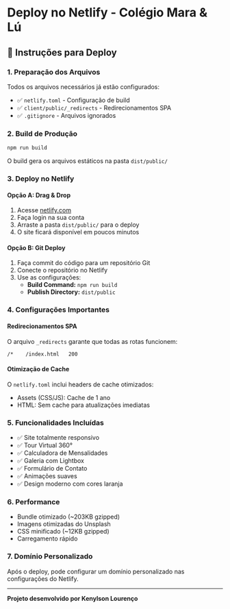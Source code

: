 # Deploy no Netlify - Colégio Mara & Lú

## 🚀 Instruções para Deploy

### 1. Preparação dos Arquivos
Todos os arquivos necessários já estão configurados:
- ✅ `netlify.toml` - Configuração de build
- ✅ `client/public/_redirects` - Redirecionamentos SPA
- ✅ `.gitignore` - Arquivos ignorados

### 2. Build de Produção
```bash
npm run build
```
O build gera os arquivos estáticos na pasta `dist/public/`

### 3. Deploy no Netlify

#### Opção A: Drag & Drop
1. Acesse [netlify.com](https://netlify.com)
2. Faça login na sua conta
3. Arraste a pasta `dist/public/` para o deploy
4. O site ficará disponível em poucos minutos

#### Opção B: Git Deploy
1. Faça commit do código para um repositório Git
2. Conecte o repositório no Netlify
3. Use as configurações:
   - **Build Command:** `npm run build`
   - **Publish Directory:** `dist/public`

### 4. Configurações Importantes

#### Redirecionamentos SPA
O arquivo `_redirects` garante que todas as rotas funcionem:
```
/*    /index.html   200
```

#### Otimização de Cache
O `netlify.toml` inclui headers de cache otimizados:
- Assets (CSS/JS): Cache de 1 ano
- HTML: Sem cache para atualizações imediatas

### 5. Funcionalidades Incluídas
- ✅ Site totalmente responsivo
- ✅ Tour Virtual 360°
- ✅ Calculadora de Mensalidades
- ✅ Galeria com Lightbox
- ✅ Formulário de Contato
- ✅ Animações suaves
- ✅ Design moderno com cores laranja

### 6. Performance
- Bundle otimizado (~203KB gzipped)
- Imagens otimizadas do Unsplash
- CSS minificado (~12KB gzipped)
- Carregamento rápido

### 7. Domínio Personalizado
Após o deploy, pode configurar um domínio personalizado nas configurações do Netlify.

---
**Projeto desenvolvido por Kenylson Lourenço**